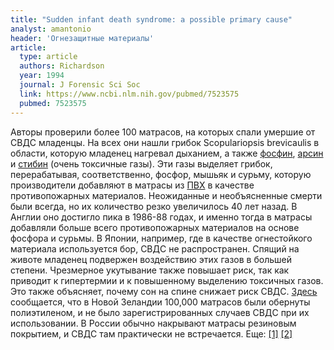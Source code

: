 ```yaml
---
title: "Sudden infant death syndrome: a possible primary cause"
analyst: amantonio
header: 'Огнезащитные материалы'
article:
  type: article
  authors: Richardson
  year: 1994
  journal: J Forensic Sci Soc
  link: https://www.ncbi.nlm.nih.gov/pubmed/7523575
  pubmed: 7523575
---
```


Авторы проверили более 100 матрасов, на которых спали умершие от СВДС младенцы. На всех они нашли грибок Scopulariopsis brevicaulis в области, которую младенец нагревал дыханием, а также [фосфин](https://ru.wikipedia.org/wiki/Фосфин), [арсин](https://ru.wikipedia.org/wiki/Арсин) и [стибин](https://ru.wikipedia.org/wiki/Стибин) (очень токсичные газы). Эти газы выделяет грибок, перерабатывая, соответственно, фосфор, мышьяк и сурьму, которую производители добавляют в матрасы из [ПВХ](https://ru.wikipedia.org/wiki/Поливинилхлорид) в качестве противопожарных материалов.
Неожиданные и необъясненные смерти были всегда, но их количество резко увеличилось 40 лет назад. В Англии оно достигло пика в 1986-88 годах, и именно тогда в матрасы добавляли больше всего противопожарных материалов на основе фосфора и сурьмы. В Японии, например, где в качестве огнестойкого материала используется бор, СВДС не распространен.
Спящий на животе младенец подвержен воздействию этих газов в большей степени. Чрезмерное укутывание также повышает риск, так как приводит к гипертермии и к повышенному выделению токсичных газов. Это также объясняет, почему сон на спине снижает риск СВДС.
[Здесь](https://www.ncbi.nlm.nih.gov/pubmed/11951669) сообщается, что в Новой Зеландии 100,000 матрасов были обернуты полиэтиленом, и не было зарегистрированных случаев СВДС при их использовании. В России обычно накрывают матрасы резиновым покрытием, и СВДС там практически не встречается. Еще: [[1]](https://midwiferytoday.com/mt-articles/babys-bedding/) [[2]](https://www.ncbi.nlm.nih.gov/pubmed/12856955)
